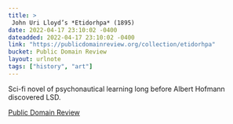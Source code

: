 ```yaml
---
title: > 
 John Uri Lloyd’s *Etidorhpa* (1895)
date: 2022-04-17 23:10:02 -0400
dateadded: 2022-04-17 23:10:02 -0400
link: "https://publicdomainreview.org/collection/etidorhpa"
bucket: Public Domain Review
layout: urlnote
tags: ["history", "art"]
--- 
```

Sci-fi novel of psychonautical learning long before Albert Hofmann discovered LSD.
 <!-- end excerpt --> 
<div class='bucket'><a class='internal-link' href='/buckets/public-domain-review'>Public Domain Review</a></div> 
